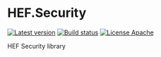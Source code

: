 # HEF.Security
[![Latest version](https://img.shields.io/nuget/v/HEF.Security.BouncyCastle.svg)](https://www.nuget.org/packages/HEF.Security.BouncyCastle/)  [![Build status](https://ci.appveyor.com/api/projects/status/bdnpmrn507hhf6fn?svg=true)](https://ci.appveyor.com/project/wanlitao/hef-security)  [![License Apache](https://img.shields.io/badge/license-Apache%202-blue.svg)](http://www.apache.org/licenses/LICENSE-2.0.html)

HEF Security library
